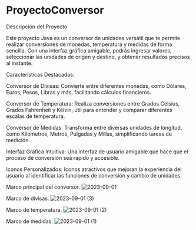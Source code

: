 # ProyectoConversor
Descripción del Proyecto

Este proyecto Java es un conversor de unidades versátil que te permite realizar conversiones de monedas, temperatura y medidas de forma sencilla. Con una interfaz gráfica amigable, podrás ingresar valores, seleccionar las unidades de origen y destino, y obtener resultados precisos al instante.

Características Destacadas:

Conversor de Divisas: Convierte entre diferentes monedas, como Dólares, Euros, Pesos, Libras y más, facilitando cálculos financieros.

Conversor de Temperatura: Realiza conversiones entre Grados Celsius, Grados Fahrenheit y Kelvin, útil para entender y comparar diferentes escalas de temperatura.

Conversor de Medidas: Transforma entre diversas unidades de longitud, como Kilómetros, Metros, Pulgadas y Millas, simplificando tareas de medición.

Interfaz Gráfica Intuitiva: Una interfaz de usuario amigable que hace que el proceso de conversión sea rápido y accesible.

Iconos Personalizados: Iconos atractivos que mejoran la experiencia del usuario al identificar las funciones de conversión y cambio de unidades.

Marco principal del conversor.
![2023-09-01](https://github.com/Fronzak18/ProyectoConversor/assets/141531481/ae3702d7-48c8-4042-afcd-e53ad4e17a40)

Marco de divisas.
![2023-09-01 (3)](https://github.com/Fronzak18/ProyectoConversor/assets/141531481/49b56516-2557-4d82-b464-882827b468af)

Marco de temperatura.
![2023-09-01 (2)](https://github.com/Fronzak18/ProyectoConversor/assets/141531481/8b4f2761-f552-419d-b667-36d574cca760)

Marco de medidas.
![2023-09-01 (1)](https://github.com/Fronzak18/ProyectoConversor/assets/141531481/91d37b7e-dcf5-443e-9039-dd49150bc460)
